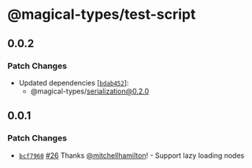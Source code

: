 # @magical-types/test-script

## 0.0.2

### Patch Changes

- Updated dependencies [[`bdab452`](https://github.com/Thinkmill/magical-types/commit/bdab45237b5c4e9198b973a080332a02a7647033)]:
  - @magical-types/serialization@0.2.0

## 0.0.1

### Patch Changes

- [`bcf7960`](https://github.com/mitchellhamilton/magical-types/commit/bcf7960fbe1da21c5c394ee3c707894966df4dfd) [#26](https://github.com/mitchellhamilton/magical-types/pull/26) Thanks [@mitchellhamilton](https://github.com/mitchellhamilton)! - Support lazy loading nodes
